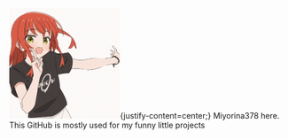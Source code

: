 ![Intro Image](download.gif){justify-content=center;}
Miyorina378 here. This GitHub is mostly used for my funny little projects

<!---
Miyorina378/Miyorina378 is a ✨ special ✨ repository because its `README.md` (this file) appears on your GitHub profile.
You can click the Preview link to take a look at your changes.
--->
